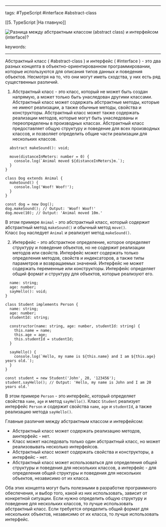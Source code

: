 ____

tags: #TypeScript #interface #abstract-class 

[[5. TypeScript |На главную]]

![Разница между абстрактным классом (abstract class) и интерфейсом (interface)?](https://youtu.be/TOn-1RrowKE?t=436)

keywords:

_____

Абстрактный класс ( #abstract-class ) и интерфейс ( #interface ) - это два разных концепта в объектно-ориентированном программировании, которые используются для описания типов данных и поведения объектов. Несмотря на то, что они могут иметь сходства, у них есть ряд существенных различий.

1.  Абстрактный класс - это класс, который не может быть создан напрямую, а может только быть унаследован другими классами. Абстрактный класс может содержать абстрактные методы, которые не имеют реализации, а также обычные методы, свойства и конструкторы. Абстрактный класс может также содержать реализации методов, которые могут быть унаследованы и переопределены в производных классах. Абстрактный класс предоставляет общую структуру и поведение для всех производных классов, и позволяет определить общие части реализации для нескольких классов.

```
  abstract makeSound(): void;

  move(distanceInMeters: number = 0) {
    console.log(`Animal moved ${distanceInMeters}m.`);
  }
}

class Dog extends Animal {
  makeSound() {
    console.log('Woof! Woof!');
  }
}

const dog = new Dog();
dog.makeSound(); // Output: 'Woof! Woof!'
dog.move(10); // Output: 'Animal moved 10m.'
```

В этом примере `Animal` - это абстрактный класс, который содержит абстрактный метод `makeSound()` и обычный метод `move()`. Класс `Dog` наследует `Animal` и реализует метод `makeSound()`.

2.  Интерфейс - это абстрактное определение, которое определяет структуру и поведение объектов, но не содержит реализации методов или свойств. Интерфейс может содержать только определения методов, свойств и индексаторов, а также типы параметров и возвращаемых значений. Интерфейс не может содержать переменные или конструкторы. Интерфейс определяет общий формат и структуру для объектов, которые реализуют его.

```
  name: string;
  age: number;
  sayHello(): void;
}

class Student implements Person {
  name: string;
  age: number;
  studentId: string;

  constructor(name: string, age: number, studentId: string) {
    this.name = name;
    this.age = age;
    this.studentId = studentId;
  }

  sayHello() {
    console.log(`Hello, my name is ${this.name} and I am ${this.age} years old.`);
  }
}

const student = new Student('John', 20, '123456');
student.sayHello(); // Output: 'Hello, my name is John and I am 20 years old.'
```

В этом примере `Person` - это интерфейс, который определяет свойства `name`, `age` и метод `sayHello()`. Класс `Student` реализует интерфейс `Person` и содержит свойства `name`, `age` и `studentId`, а также реализацию метода `sayHello()`.

Главные различия между абстрактным классом и интерфейсом:

-   Абстрактный класс может содержать реализацию методов, аинтерфейс - нет.
-   Класс может наследовать только один абстрактный класс, но может реализовывать несколько интерфейсов.
-   Абстрактный класс может содержать свойства и конструкторы, а интерфейс - нет.
-   Абстрактный класс может использоваться для определения общей структуры и поведения для нескольких классов, а интерфейс - для определения общей структуры и поведения для нескольких объектов, независимо от их класса.

Оба этих концепта могут быть полезными в разработке программного обеспечения, и выбор того, какой из них использовать, зависит от конкретной ситуации. Если нужно определить общую структуру и поведение для нескольких классов, то лучше использовать абстрактный класс. Если требуется определить общий формат для нескольких объектов, независимо от их класса, то лучше использовать интерфейс.